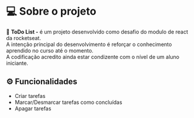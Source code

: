 # 💻 Sobre o projeto
 📄 **ToDo List -** é um projeto desenvolvido como desafio do modulo de react da rocketseat.
 <br/> 
   A intenção principal do desenvolvimento é reforçar o conhecimento aprendido no curso até o momento.
 <br/> 
   A codificação acredito ainda estar condizente com o nível de um aluno iniciante.



## ⚙️ Funcionalidades
- Criar tarefas
- Marcar/Desmarcar tarefas como concluídas
- Apagar tarefas
